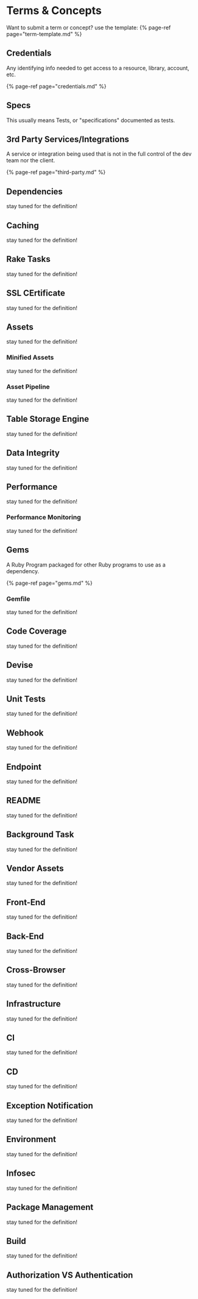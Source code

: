 # Terms & Concepts

Want to submit a term or concept? use the template:
{% page-ref page="term-template.md" %}

## Credentials

Any identifying info needed to get access to a resource, library, account, etc.

{% page-ref page="credentials.md" %}

## Specs

This usually means Tests, or "specifications" documented as tests.

## 3rd Party Services/Integrations

A service or integration being used that is not in the full control of the dev team nor the client.

{% page-ref page="third-party.md" %}

## Dependencies

stay tuned for the definition!

## Caching

stay tuned for the definition!

## Rake Tasks

stay tuned for the definition!

## SSL CErtificate

stay tuned for the definition!

## Assets

stay tuned for the definition!

### Minified Assets

stay tuned for the definition!

### Asset Pipeline

stay tuned for the definition!

## Table Storage Engine

stay tuned for the definition!

## Data Integrity

stay tuned for the definition!

## Performance

stay tuned for the definition!

### Performance Monitoring

stay tuned for the definition!

## Gems

A Ruby Program packaged for other Ruby programs to use as a dependency.

{% page-ref page="gems.md" %}

### Gemfile

stay tuned for the definition!

## Code Coverage

stay tuned for the definition!

## Devise

stay tuned for the definition!

## Unit Tests

stay tuned for the definition!

## Webhook

stay tuned for the definition!

## Endpoint

stay tuned for the definition!

## README

stay tuned for the definition!

## Background Task

stay tuned for the definition!

## Vendor Assets

stay tuned for the definition!

## Front-End

stay tuned for the definition!

## Back-End

stay tuned for the definition!

## Cross-Browser

stay tuned for the definition!

## Infrastructure

stay tuned for the definition!

## CI

stay tuned for the definition!

## CD

stay tuned for the definition!

## Exception Notification

stay tuned for the definition!

## Environment

stay tuned for the definition!

## Infosec

stay tuned for the definition!

## Package Management

stay tuned for the definition!

## Build

stay tuned for the definition!

## Authorization VS Authentication

stay tuned for the definition!

